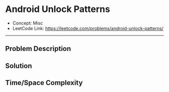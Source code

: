 # Android Unlock Patterns

- Concept: Misc
- LeetCode Link: https://leetcode.com/problems/android-unlock-patterns/

---

## Problem Description

## Solution

## Time/Space Complexity

